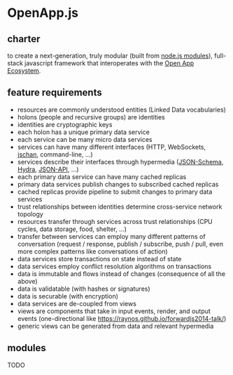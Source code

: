 # OpenApp.js

## charter

to create a next-generation, truly modular (built from [node.js modules](http://npmjs.org)), full-stack javascript framework that interoperates with the [Open App Ecosystem](https://github.com/open-app/core).

## feature requirements

- resources are commonly understood entities (Linked Data vocabularies)
- holons (people and recursive groups) are identities
- identities are cryptographic keys
- each holon has a unique primary data service
- each service can be many micro data services
- services can have many different interfaces (HTTP, WebSockets, [jschan](https://github.com/GraftJS/jschan), command-line, ...)
- services describe their interfaces through hypermedia ([JSON-Schema](http://json-schema.org/), [Hydra](http://www.hydra-cg.com/), [JSON-API](http://jsonapi.org/), ...)
- each primary data service can have many cached replicas
- primary data services publish changes to subscribed cached replicas
- cached replicas provide pipeline to submit changes to primary data services
- trust relationships between identities determine cross-service network topology
- resources transfer through services across trust relationships (CPU cycles, data storage, food, shelter, ...)
- transfer between services can employ many different patterns of conversation (request / response, publish / subscribe, push / pull, even more complex patterns like conversations of action)
- data services store transactions on state instead of state
- data services employ conflict resolution algorithms on transactions
- data is immutable and flows instead of changes (consequence of all the above)
- data is validatable (with hashes or signatures)
- data is securable (with encryption)
- data services are de-coupled from views
- views are components that take in input events, render, and output events (one-directional like https://raynos.github.io/forwardjs2014-talk/)
- generic views can be generated from data and relevant hypermedia

## modules

TODO
